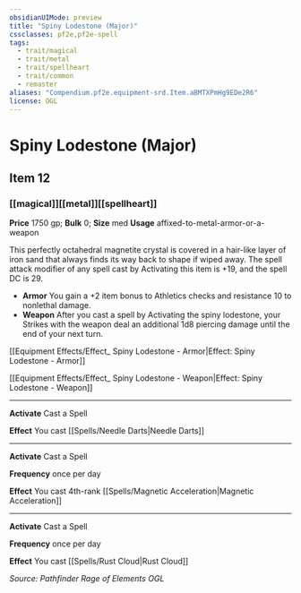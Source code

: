 ```yaml
---
obsidianUIMode: preview
title: "Spiny Lodestone (Major)"
cssclasses: pf2e,pf2e-spell
tags:
  - trait/magical
  - trait/metal
  - trait/spellheart
  - trait/common
  - remaster
aliases: "Compendium.pf2e.equipment-srd.Item.aBMTXPmHg9EDe2R6"
license: OGL
---
```

# Spiny Lodestone (Major)
## Item 12
### [[magical]][[metal]][[spellheart]]


**Price** 1750 gp; 
**Bulk** 0; **Size** med
**Usage** affixed-to-metal-armor-or-a-weapon

This perfectly octahedral magnetite crystal is covered in a hair-like layer of iron sand that always finds its way back to shape if wiped away. The spell attack modifier of any spell cast by Activating this item is +19, and the spell DC is 29.

*   **Armor** You gain a +2 item bonus to Athletics checks and resistance 10 to nonlethal damage.
*   **Weapon** After you cast a spell by Activating the spiny lodestone, your Strikes with the weapon deal an additional 1d8 piercing damage until the end of your next turn.

[[Equipment Effects/Effect_ Spiny Lodestone - Armor|Effect: Spiny Lodestone - Armor]]

[[Equipment Effects/Effect_ Spiny Lodestone - Weapon|Effect: Spiny Lodestone - Weapon]]

* * *

**Activate** Cast a Spell

**Effect** You cast [[Spells/Needle Darts|Needle Darts]]

* * *

**Activate** Cast a Spell

**Frequency** once per day

**Effect** You cast 4th-rank [[Spells/Magnetic Acceleration|Magnetic Acceleration]]

* * *

**Activate** Cast a Spell

**Frequency** once per day

**Effect** You cast [[Spells/Rust Cloud|Rust Cloud]]

*Source: Pathfinder Rage of Elements*
*OGL*